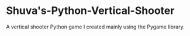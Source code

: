# Shuva's-Python-Vertical-Shooter
A vertical shooter Python game I created mainly using the Pygame library.
